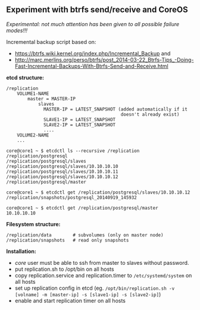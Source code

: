 Experiment with btrfs send/receive and CoreOS
-------------------------
_Experimental: not much attention has been given to all possible failure modes!!!_

Incremental backup script based on:

  - https://btrfs.wiki.kernel.org/index.php/Incremental_Backup and
  - http://marc.merlins.org/perso/btrfs/post_2014-03-22_Btrfs-Tips_-Doing-Fast-Incremental-Backups-With-Btrfs-Send-and-Receive.html

__etcd structure:__

```
/replication
    VOLUME1-NAME
        master = MASTER-IP
            slaves
              MASTER-IP = LATEST_SNAPSHOT (added automatically if it
                                           doesn't already exist) 
              SLAVE1-IP = LATEST_SNAPSHOT  
              SLAVE2-IP = LATEST_SNAPSHOT  
              ....
    VOLUME2-NAME
    ...
```

```
core@core1 ~ $ etcdctl ls --recursive /replication
/replication/postgresql
/replication/postgresql/slaves
/replication/postgresql/slaves/10.10.10.10
/replication/postgresql/slaves/10.10.10.11
/replication/postgresql/slaves/10.10.10.12
/replication/postgresql/master

core@core1 ~ $ etcdctl get /replication/postgresql/slaves/10.10.10.12
/replication/snapshots/postgresql_20140919_145932

core@core1 ~ $ etcdctl get /replication/postgresql/master
10.10.10.10
```

__Filesystem structure:__

```
/replication/data        # subvolumes (only on master node)
/replication/snapshots   # read only snapshots
```

__Installation:__

 - _core_ user must be able to ssh from master to slaves without password.
 - put replication.sh to /opt/bin on all hosts
 - copy replication.service and replication.timer to `/etc/systemd/system` on all hosts
 - set up replication config in etcd
   (eg. `/opt/bin/replication.sh -v [volname] -m [master-ip] -s [slave1-ip] -s [slave2-ip]`)
 - enable and start replication timer on all hosts

